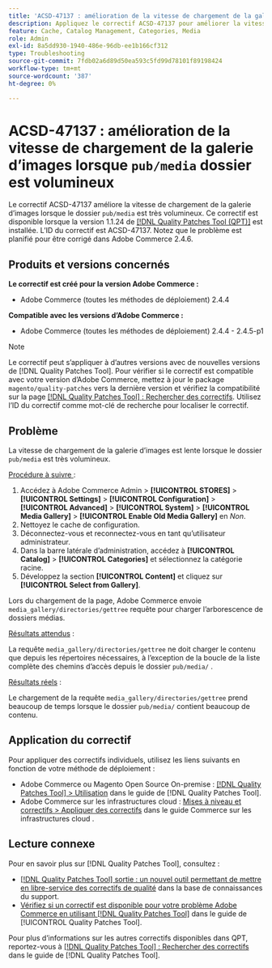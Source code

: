 ```yaml
---
title: 'ACSD-47137 : amélioration de la vitesse de chargement de la galerie d’images du dossier « pub/media »'
description: Appliquez le correctif ACSD-47137 pour améliorer la vitesse de chargement de la galerie d’images lorsque le dossier « pub/media » est très volumineux.
feature: Cache, Catalog Management, Categories, Media
role: Admin
exl-id: 8a5dd930-1940-486e-96db-ee1b166cf312
type: Troubleshooting
source-git-commit: 7fdb02a6d89d50ea593c5fd99d78101f89198424
workflow-type: tm+mt
source-wordcount: '387'
ht-degree: 0%

---
```


# ACSD-47137 : amélioration de la vitesse de chargement de la galerie d’images lorsque `pub/media` dossier est volumineux

Le correctif ACSD-47137 améliore la vitesse de chargement de la galerie d’images lorsque le dossier `pub/media` est très volumineux. Ce correctif est disponible lorsque la version 1.1.24 de [[!DNL Quality Patches Tool (QPT)]](https://experienceleague.adobe.com/fr/docs/commerce-operations/tools/quality-patches-tool/quality-patches-tool-to-self-serve-quality-patches) est installée. L’ID du correctif est ACSD-47137. Notez que le problème est planifié pour être corrigé dans Adobe Commerce 2.4.6.

## Produits et versions concernés

**Le correctif est créé pour la version Adobe Commerce :**
* Adobe Commerce (toutes les méthodes de déploiement) 2.4.4

**Compatible avec les versions d’Adobe Commerce :**
* Adobe Commerce (toutes les méthodes de déploiement) 2.4.4 - 2.4.5-p1

>[!NOTE]
>
>Le correctif peut s’appliquer à d’autres versions avec de nouvelles versions de [!DNL Quality Patches Tool]. Pour vérifier si le correctif est compatible avec votre version d’Adobe Commerce, mettez à jour le package `magento/quality-patches` vers la dernière version et vérifiez la compatibilité sur la page [[!DNL Quality Patches Tool] : Rechercher des correctifs](https://experienceleague.adobe.com/tools/commerce-quality-patches/index.html?lang=fr). Utilisez l’ID du correctif comme mot-clé de recherche pour localiser le correctif.

## Problème

La vitesse de chargement de la galerie d’images est lente lorsque le dossier `pub/media` est très volumineux.

<u>Procédure à suivre </u> :

1. Accédez à Adobe Commerce Admin > **[!UICONTROL STORES]** > **[!UICONTROL Settings]** > **[!UICONTROL Configuration]** > **[!UICONTROL Advanced]** > **[!UICONTROL System]** > **[!UICONTROL Media Gallery]** > **[!UICONTROL Enable Old Media Gallery]** en _Non_.
1. Nettoyez le cache de configuration.
1. Déconnectez-vous et reconnectez-vous en tant qu’utilisateur administrateur.
1. Dans la barre latérale d’administration, accédez à **[!UICONTROL Catalog]** > **[!UICONTROL Categories]** et sélectionnez la catégorie racine.
1. Développez la section **[!UICONTROL Content]** et cliquez sur **[!UICONTROL Select from Gallery]**.

Lors du chargement de la page, Adobe Commerce envoie `media_gallery/directories/gettree` requête pour charger l’arborescence de dossiers médias.

<u>Résultats attendus</u> :

La requête `media_gallery/directories/gettree` ne doit charger le contenu que depuis les répertoires nécessaires, à l’exception de la boucle de la liste complète des chemins d’accès depuis le dossier `pub/media/` .

<u>Résultats réels</u> :

Le chargement de la requête `media_gallery/directories/gettree` prend beaucoup de temps lorsque le dossier `pub/media/` contient beaucoup de contenu.

## Application du correctif

Pour appliquer des correctifs individuels, utilisez les liens suivants en fonction de votre méthode de déploiement :

* Adobe Commerce ou Magento Open Source On-premise : [[!DNL Quality Patches Tool] > Utilisation](/help/tools/quality-patches-tool/usage.md) dans le guide de [!DNL Quality Patches Tool].
* Adobe Commerce sur les infrastructures cloud : [Mises à niveau et correctifs > Appliquer des correctifs](https://experienceleague.adobe.com/docs/commerce-cloud-service/user-guide/develop/upgrade/apply-patches.html?lang=fr) dans le guide Commerce sur les infrastructures cloud .

## Lecture connexe

Pour en savoir plus sur [!DNL Quality Patches Tool], consultez :

* [[!DNL Quality Patches Tool] sortie : un nouvel outil permettant de mettre en libre-service des correctifs de qualité](https://experienceleague.adobe.com/fr/docs/commerce-operations/tools/quality-patches-tool/quality-patches-tool-to-self-serve-quality-patches) dans la base de connaissances du support.
* [Vérifiez si un correctif est disponible pour votre problème Adobe Commerce en utilisant [!DNL Quality Patches Tool]](/help/tools/quality-patches-tool/patches-available-in-qpt/check-patch-for-magento-issue-with-magento-quality-patches.md) dans le guide de [!UICONTROL Quality Patches Tool].


Pour plus d’informations sur les autres correctifs disponibles dans QPT, reportez-vous à [[!DNL Quality Patches Tool] : Rechercher des correctifs](https://experienceleague.adobe.com/tools/commerce-quality-patches/index.html?lang=fr) dans le guide de [!DNL Quality Patches Tool].
